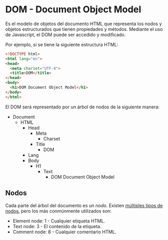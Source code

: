 # DOM - Document Object Model

Es el modelo de objetos del documento HTML que representa los nodos y objetos estructurados que tienen propiedades y métodos. Mediante el uso de Javascript, el DOM puede ser accedido y modificado.

Por ejemplo, si se tiene la siguiente estructura HTML:

```HTML
<!DOCTYPE html>
<html lang="en">
<head>
  <meta charset="UTF-8">
  <title>DOM</title>
</head>
<body>
  <h1>DOM Document Object Model</h1>
</body>
</html>
```
El DOM será representado por un árbol de nodos de la siguiente manera:

- Document
    - HTML
        - Head
            - Meta
                - Charset
            - Title
                - DOM
        - Lang
        - Body
            - H1
                - Text
                    - DOM Document Object Model

## Nodos
Cada parte del árbol del documento es un *nodo*. Existen [múltiples tipos de nodos](https://developer.mozilla.org/es/docs/Web/API/Node/nodeType), pero los más conmúnmente utilizados son:

- Element node: 1 - Cualquier etiqueta HTML.
- Text node: 3 - El contenido de la etiqueta.
- Comment node: 8 - Cualquier comentario HTML.